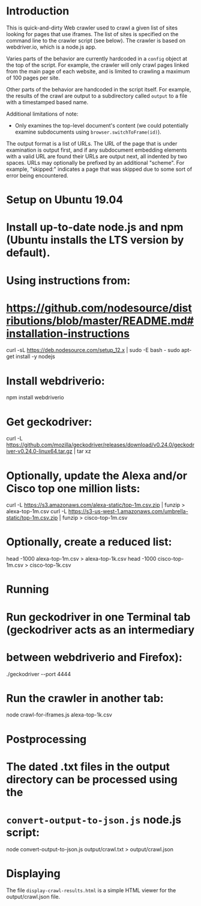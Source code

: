 
Introduction
============

This is quick-and-dirty Web crawler used to crawl a given list of sites looking for pages that
use iframes.  The list of sites is specified on the command line to the crawler script (see
below).  The crawler is based on webdriver.io, which is a node.js app.

Varies parts of the behavior are currently hardcoded in a `config` object at the top of the
script.  For example, the crawler will only crawl pages linked from the main page of each
website, and is limited to crawling a maximum of 100 pages per site.

Other parts of the behavior are handcoded in the script itself.  For example, the results of
the crawl are output to a subdirectory called `output` to a file with a timestamped based name.

Additional limitations of note:

 - Only examines the top-level document's content (we could potentially examine
   subdocuments using `browser.switchToFrame(id)`).

The output format is a list of URLs.  The URL of the page that is under examination is output
first, and if any subdocument embedding elements with a valid URL are found their URLs are
output next, all indented by two spaces.  URLs may optionally be prefixed by an additional
"scheme". For example, "skipped:<URL>" indicates a page that was skipped due to some sort of
error being encountered.


Setup on Ubuntu 19.04
=====================

# Install up-to-date node.js and npm (Ubuntu installs the LTS version by default).
# Using instructions from:
# https://github.com/nodesource/distributions/blob/master/README.md#installation-instructions
curl -sL https://deb.nodesource.com/setup_12.x | sudo -E bash -
sudo apt-get install -y nodejs

# Install webdriverio:
npm install webdriverio

# Get geckodriver:
curl -L https://github.com/mozilla/geckodriver/releases/download/v0.24.0/geckodriver-v0.24.0-linux64.tar.gz | tar xz

# Optionally, update the Alexa and/or Cisco top one million lists:
curl -L https://s3.amazonaws.com/alexa-static/top-1m.csv.zip | funzip > alexa-top-1m.csv
curl -L https://s3-us-west-1.amazonaws.com/umbrella-static/top-1m.csv.zip | funzip > cisco-top-1m.csv

# Optionally, create a reduced list:
head -1000 alexa-top-1m.csv > alexa-top-1k.csv
head -1000 cisco-top-1m.csv > cisco-top-1k.csv


Running
=======

# Run geckodriver in one Terminal tab (geckodriver acts as an intermediary
# between webdriverio and Firefox):
./geckodriver --port 4444

# Run the crawler in another tab:
node crawl-for-iframes.js alexa-top-1k.csv


Postprocessing
==============

# The dated .txt files in the output directory can be processed using the
# `convert-output-to-json.js` node.js script:
node convert-output-to-json.js output/crawl.txt > output/crawl.json


Displaying
==========

The file `display-crawl-results.html` is a simple HTML viewer for the
output/crawl.json file.

